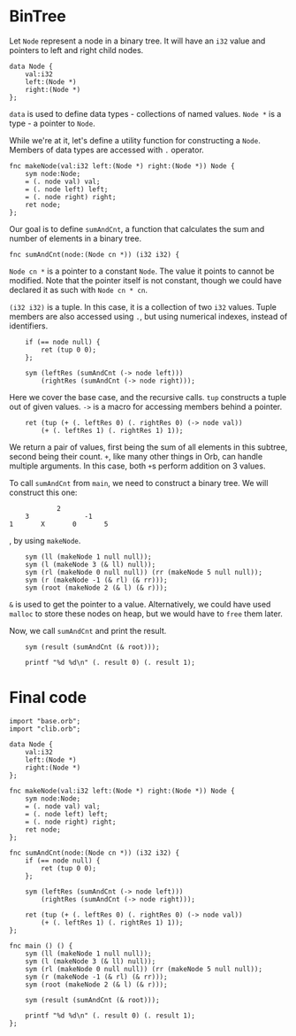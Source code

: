 # BinTree

Let `Node` represent a node in a binary tree. It will have an `i32` value and pointers to left and right child nodes.

```
data Node {
    val:i32
    left:(Node *)
    right:(Node *)
};
```

`data` is used to define data types - collections of named values. `Node *` is a type - a pointer to `Node`.

While we're at it, let's define a utility function for constructing a `Node`. Members of data types are accessed with `.` operator.

```
fnc makeNode(val:i32 left:(Node *) right:(Node *)) Node {
    sym node:Node;
    = (. node val) val;
    = (. node left) left;
    = (. node right) right;
    ret node;
};
```

Our goal is to define `sumAndCnt`, a function that calculates the sum and number of elements in a binary tree.

```
fnc sumAndCnt(node:(Node cn *)) (i32 i32) {
```

`Node cn *` is a pointer to a constant `Node`. The value it points to cannot be modified. Note that the pointer itself is not constant, though we could have declared it as such with `Node cn * cn`.

`(i32 i32)` is a tuple. In this case, it is a collection of two `i32` values. Tuple members are also accessed using `.`, but using numerical indexes, instead of identifiers.

```
    if (== node null) {
        ret (tup 0 0);
    };

    sym (leftRes (sumAndCnt (-> node left)))
        (rightRes (sumAndCnt (-> node right)));
```

Here we cover the base case, and the recursive calls. `tup` constructs a tuple out of given values. `->` is a macro for accessing members behind a pointer.

```
    ret (tup (+ (. leftRes 0) (. rightRes 0) (-> node val))
        (+ (. leftRes 1) (. rightRes 1) 1));
```

We return a pair of values, first being the sum of all elements in this subtree, second being their count. `+`, like many other things in Orb, can handle multiple arguments. In this case, both `+`s perform addition on 3 values.

To call `sumAndCnt` from `main`, we need to construct a binary tree. We will construct this one:

```
            2
    3              -1
1       X       0       5
```

, by using `makeNode`.

```
    sym (ll (makeNode 1 null null));
    sym (l (makeNode 3 (& ll) null));
    sym (rl (makeNode 0 null null)) (rr (makeNode 5 null null));
    sym (r (makeNode -1 (& rl) (& rr)));
    sym (root (makeNode 2 (& l) (& r)));
```

`&` is used to get the pointer to a value. Alternatively, we could have used `malloc` to store these nodes on heap, but we would have to `free` them later.

Now, we call `sumAndCnt` and print the result.

```
    sym (result (sumAndCnt (& root)));

    printf "%d %d\n" (. result 0) (. result 1);
```

# Final code

```
import "base.orb";
import "clib.orb";

data Node {
    val:i32
    left:(Node *)
    right:(Node *)
};

fnc makeNode(val:i32 left:(Node *) right:(Node *)) Node {
    sym node:Node;
    = (. node val) val;
    = (. node left) left;
    = (. node right) right;
    ret node;
};

fnc sumAndCnt(node:(Node cn *)) (i32 i32) {
    if (== node null) {
        ret (tup 0 0);
    };

    sym (leftRes (sumAndCnt (-> node left)))
        (rightRes (sumAndCnt (-> node right)));

    ret (tup (+ (. leftRes 0) (. rightRes 0) (-> node val))
        (+ (. leftRes 1) (. rightRes 1) 1));
};

fnc main () () {
    sym (ll (makeNode 1 null null));
    sym (l (makeNode 3 (& ll) null));
    sym (rl (makeNode 0 null null)) (rr (makeNode 5 null null));
    sym (r (makeNode -1 (& rl) (& rr)));
    sym (root (makeNode 2 (& l) (& r)));

    sym (result (sumAndCnt (& root)));

    printf "%d %d\n" (. result 0) (. result 1);
};
```